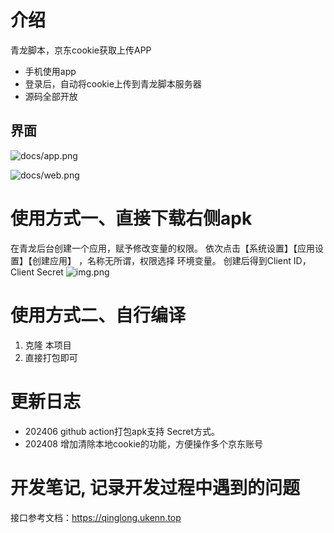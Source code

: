 # 介绍
青龙脚本，京东cookie获取上传APP
- 手机使用app
- 登录后，自动将cookie上传到青龙脚本服务器
- 源码全部开放



## 界面
![docs/app.png](docs/app.png)

![docs/web.png](docs/web.png)

# 使用方式一、直接下载右侧apk
在青龙后台创建一个应用，赋予修改变量的权限。 依次点击【系统设置】【应用设置】【创建应用】 ，名称无所谓，权限选择 环境变量。 创建后得到Client ID，Client Secret
  ![img.png](docs/ql-app.png)




# 使用方式二、自行编译
1. 克隆 本项目
2. 直接打包即可

# 更新日志
- 202406 github action打包apk支持 Secret方式。 
- 202408 增加清除本地cookie的功能，方便操作多个京东账号
# 开发笔记, 记录开发过程中遇到的问题
接口参考文档：https://qinglong.ukenn.top








